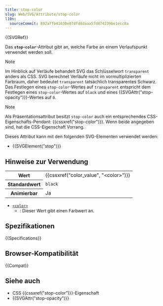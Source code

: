 ```yaml
---
title: stop-color
slug: Web/SVG/Attribute/stop-color
l10n:
  sourceCommit: 892a7fb41030e07dfd8daaa57d874239be1ecc8a
---
```


{{SVGRef}}

Das **`stop-color`**-Attribut gibt an, welche Farbe an einem Verlaufspunkt verwendet werden soll.

> [!NOTE]
> Im Hinblick auf Verläufe behandelt SVG das Schlüsselwort `transparent` anders als CSS. SVG berechnet Verläufe nicht im vormultiplizierten Farbraum, daher bedeutet `transparent` tatsächlich transparentes Schwarz. Das Festlegen eines `stop-color`-Wertes auf `transparent` entspricht dem Festlegen eines `stop-color`-Wertes auf `black` und eines {{SVGAttr("stop-opacity")}}-Wertes auf `0`.

> [!NOTE]
> Als Präsentationsattribut besitzt `stop-color` auch ein entsprechendes CSS-Eigenschafts-Pendant: {{cssxref("stop-color")}}. Wenn beide angegeben sind, hat die CSS-Eigenschaft Vorrang.

Dieses Attribut kann mit den folgenden SVG-Elementen verwendet werden:

- {{SVGElement("stop")}}

## Hinweise zur Verwendung

<table class="properties">
  <tbody>
    <tr>
      <th scope="row">Wert</th>
      <td>
        {{cssxref("color_value", "&lt;color&gt;")}}
      </td>
    </tr>
    <tr>
      <th scope="row">Standardwert</th>
      <td><code>black</code></td>
    </tr>
    <tr>
      <th scope="row">Animierbar</th>
      <td>Ja</td>
    </tr>
  </tbody>
</table>

- [`<color>`](/de/docs/Web/SVG/Content_type#color)
  - : Dieser Wert gibt einen Farbwert an.

## Spezifikationen

{{Specifications}}

## Browser-Kompatibilität

{{Compat}}

## Siehe auch

- CSS {{cssxref("stop-color")}}-Eigenschaft
- {{SVGAttr("stop-opacity")}}
